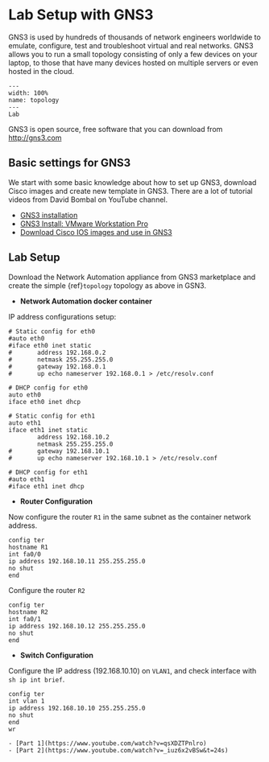 # Lab Setup with GNS3

GNS3 is used by hundreds of thousands of network engineers worldwide to emulate, configure, test and troubleshoot virtual and real networks. GNS3 allows you to run a small topology consisting of only a few devices on your laptop, to those that have many devices hosted on multiple servers or even hosted in the cloud.

```{figure} ../images/lab.png
---
width: 100%
name: topology
---
Lab 
```

GNS3 is open source, free software that you can download from <http://gns3.com>

## Basic settings for GNS3

We start with some basic knowledge about how to set up GNS3, download Cisco images and create new template in GNS3. There are a lot of tutorial videos from David Bombal on YouTube channel.

- [GNS3 installation](https://www.youtube.com/watch?v=Ibe3hgP8gCA)
- [GNS3 Install: VMware Workstation Pro](https://www.youtube.com/watch?v=A0DEnMi09LY)
- [Download Cisco IOS images and use in GNS3](https://www.youtube.com/watch?v=jhh2_PP9JLU&t=639s)

## Lab Setup

Download the Network Automation appliance from GNS3 marketplace and create the simple {ref}`topology` topology as above in GSN3.

- **Network Automation docker container**

IP address configurations setup:

```console
# Static config for eth0
#auto eth0
#iface eth0 inet static
#       address 192.168.0.2
#       netmask 255.255.255.0
#       gateway 192.168.0.1
#       up echo nameserver 192.168.0.1 > /etc/resolv.conf

# DHCP config for eth0
auto eth0
iface eth0 inet dhcp

# Static config for eth1
auto eth1
iface eth1 inet static
        address 192.168.10.2
        netmask 255.255.255.0
#       gateway 192.168.10.1
#       up echo nameserver 192.168.10.1 > /etc/resolv.conf

# DHCP config for eth1
#auto eth1
#iface eth1 inet dhcp
```

- **Router Configuration**

Now configure the router `R1` in the same subnet as the container network address.

```console
config ter
hostname R1
int fa0/0
ip address 192.168.10.11 255.255.255.0
no shut
end
```

Configure the router `R2`

```console
config ter
hostname R2
int fa0/1
ip address 192.168.10.12 255.255.255.0
no shut
end
```

- **Switch Configuration**

Configure the IP address (192.168.10.10) on `VLAN1`, and check interface with `sh ip int brief`.

```console
config ter
int vlan 1
ip address 192.168.10.10 255.255.255.0
no shut
end
wr
```

```{seealso} **Download Network Automation docker container**
- [Part 1](https://www.youtube.com/watch?v=qsXDZTPnlro)
- [Part 2](https://www.youtube.com/watch?v=_iuz6x2vBSw&t=24s)
```
